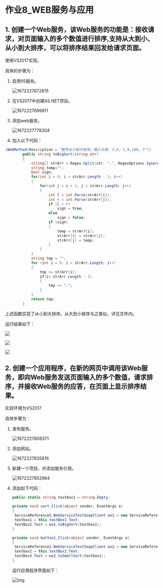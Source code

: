 # 作业8_WEB服务与应用

## 1. 创建一个Web服务，该Web服务的功能是：接收请求，对页面输入的多个数值进行排序,支持从大到小、从小到大排序，可以将排序结果回发给请求页面。

使用VS2017实现。

具体的步骤为：

1. 启用IIS服务。

   ![1672227672815](image/README/1672227672815.png)
2. 在VS2017中创建AS.NET项目。

   ![1672227699811](image/README/1672227699811.png)
3. 添加web服务。

   ![1672227778304](image/README/1672227778304.png)
4. 加入以下代码：

```csharp
[WebMethod(Description = "数字从小到大排序。输入示例：3,6,-1,8,100,-7")]
        public string toBigSort(string str)
        {
            string[] strArr = Regex.Split(str, ",", RegexOptions.IgnoreCase);
            string temp="";
            bool sign;
            for(int i = 0; i < strArr.Length - 1; i++)
            {
                for(int j = i + 1; j < strArr.Length; j++)
                {
                    int l = int.Parse(strArr[i]);
                    int r = int.Parse(strArr[j]);
                    if (l > r)
                        sign = true;
                    else
                        sign = false;
                    if (sign)
                    {
                        temp = strArr[i];
                        strArr[i] = strArr[j];
                        strArr[j] = temp;
                    }
                }
            }
            string tmp = "";
            for (int i = 0; i < strArr.Length; i++)
            {
                tmp += strArr[i];
                if(i< strArr.Length - 1)
                {
                    tmp += ",";
                }
            }
            return tmp;
        }
```

上述函数实现了从小到大排序。从大到小排序与之类似，详见文件内。

运行结果如下：

![](images\web服务页面1.png)

![](images\web服务页面2.png)

![](images\web服务页面3.png)

## 2. 创建一个应用程序，在新的网页中调用该Web服务，即向Web服务发送页面输入的多个数值，请求排序，并接收Web服务的应答，在页面上显示排序结果。

实验环境为VS2017

具体步骤为：

1. 发布服务。

   ![1672227808371](image/README/1672227808371.png)
2. 添加网站。

   ![1672227835816](image/README/1672227835816.png)
3. 新建一个项目，并添加服务引用。

   ![1672227852984](image/README/1672227852984.png)
4. 添加如下代码：

   ```csharp
   public static string textbox1 = string.Empty;

   private void sort_Click(object sender, EventArgs e)
   {
   	ServiceReference2.WebServiceTestSoapClient ws1 = new ServiceReference2.WebServiceTestSoapClient();
   	textbox1 = this.textBox1.Text;
   	textBox2.Text = ws1.toBigSort(textbox1);
   }

   private void button1_Click(object sender, EventArgs e)
   {
   	ServiceReference2.WebServiceTestSoapClient ws2 = new ServiceReference2.WebServiceTestSoapClient();
   	textbox1 = this.textBox1.Text;
   	textBox3.Text = ws2.toSmallSort(textbox1);
   }
   ```
   运行应用程序界面如下：

   ![img](images\web应用1.png)
